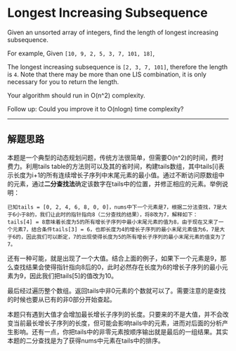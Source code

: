 # Longest Increasing Subsequence #

Given an unsorted array of integers, find the length of longest increasing subsequence.

For example,
Given `[10, 9, 2, 5, 3, 7, 101, 18]`,

The longest increasing subsequence is `[2, 3, 7, 101]`, therefore the length is `4`. Note that there may be more than one LIS combination, it is only necessary for you to return the length.

Your algorithm should run in O(n^2) complexity.

Follow up: Could you improve it to O(nlogn) time complexity? 

---

## 解题思路 ##
本题是一个典型的动态规划问题，传统方法很简单，但需要O(n^2)的时间，费时费力。利用tails table的方法则可以及其的省时间，构建tails数组，其中tails[i]表示长度为i+1的所有连续增长子序列中末尾元素的最小值。通过不断访问原数组中的元素，通过**二分查找法**确定该数字在tails中的位置，并修正相应的元素。举例说明：
```
已知tails = [0, 2, 4, 6, 8, 0, 0]，nums中下一个元素是7，根据二分法查找，7是大于6小于8的，我们让此时的指针指向8（二分查找的结果），将8改为7，解释如下：
tails[4] = 8意味着长度为5的所有增长子序列中最小末尾元素的值为8，由于现在又来了一个元素7，结合条件tails[3] = 6，也即长度为4的增长子序列的最小末尾元素值为6，7是大于6的，因此我们可以断定，7的出现使得长度为5的所有增长子序列的最小末尾元素的值变为了7。
```

还有一种可能，就是出现了一个大值。结合上面的例子，如果下一个元素是9，那么查找结果会使得指针指向8后的0，此时必然存在长度为6的增长子序列的最小元素为9，因此我们把tails[5]的值改为10。

最后经过遍历整个数组。返回tails中非0元素的个数就可以了。需要注意的是查找的时候也要从已有的非0部分开始查起。

本题只有遇到大值才会增加最长增长子序列的长度。只要来的不是大值，并不会改变当前最长增长子序列的长度，但可能会影响tails中的元素，进而对后面的分析产生影响。还有一点，你把tails中的非零元素按顺序输出就是最后的一组结果。其实本题的二分查找是为了获得nums中元素在tails中的排序。